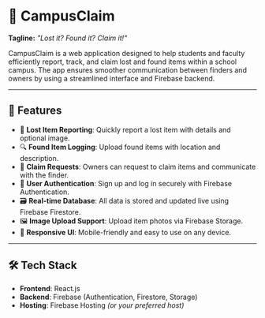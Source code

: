 # 🎒 CampusClaim

**Tagline:** *"Lost it? Found it? Claim it!"*

CampusClaim is a web application designed to help students and faculty efficiently report, track, and claim lost and found items within a school campus. The app ensures smoother communication between finders and owners by using a streamlined interface and Firebase backend.

---

## 🚀 Features

- 📍 **Lost Item Reporting**: Quickly report a lost item with details and optional image.
- 🔍 **Found Item Logging**: Upload found items with location and description.
- 📨 **Claim Requests**: Owners can request to claim items and communicate with the finder.
- 🔐 **User Authentication**: Sign up and log in securely with Firebase Authentication.
- 🗃️ **Real-time Database**: All data is stored and updated live using Firebase Firestore.
- 🖼️ **Image Upload Support**: Upload item photos via Firebase Storage.
- 📱 **Responsive UI**: Mobile-friendly and easy to use on any device.

---

## 🛠️ Tech Stack

- **Frontend**: React.js
- **Backend**: Firebase (Authentication, Firestore, Storage)
- **Hosting**: Firebase Hosting *(or your preferred host)*

